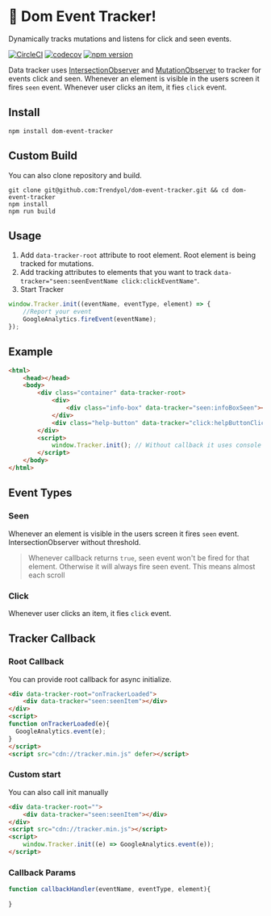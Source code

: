 # 🚀 Dom Event Tracker!
Dynamically tracks mutations and listens for click and seen events.

[![CircleCI](https://circleci.com/gh/Trendyol/dom-event-tracker.svg?style=svg)](https://circleci.com/gh/Trendyol/dom-event-tracker) [![codecov](https://codecov.io/gh/Trendyol/dom-event-tracker/branch/master/graph/badge.svg)](https://codecov.io/gh/Trendyol/dom-event-tracker) [![npm version](https://badge.fury.io/js/dom-event-tracker.svg)](https://www.npmjs.com/package/dom-event-tracker)


Data tracker uses [IntersectionObserver](https://developer.mozilla.org/en-US/docs/Web/API/Intersection_Observer_API) and [MutationObserver](https://developer.mozilla.org/en-US/docs/Web/API/MutationObserver) to tracker for events click and seen.
Whenever an element is visible in the users screen it fires `seen` event. 
Whenever user clicks an item, it fies `click` event.


## Install
```
npm install dom-event-tracker
```

## Custom Build
You can also clone repository and build.

```
git clone git@github.com:Trendyol/dom-event-tracker.git && cd dom-event-tracker
npm install
npm run build
```

## Usage
1. Add `data-tracker-root` attribute to root element. Root element is being tracked for mutations.
2. Add tracking attributes to elements that you want to track `data-tracker="seen:seenEventName click:clickEventName"`. 
3. Start Tracker
```js
window.Tracker.init((eventName, eventType, element) => {
    //Report your event
    GoogleAnalytics.fireEvent(eventName);
});
```

## Example

```html
<html>
    <head></head>
    <body>
        <div class="container" data-tracker-root>
            <div>
                <div class="info-box" data-tracker="seen:infoBoxSeen"></div>
            </div>
            <div class="help-button" data-tracker="click:helpButtonClicked"></div>
        </div>
        <script>
            window.Tracker.init(); // Without callback it uses console for notifying events
        </script>
    </body>
</html>
```


## Event Types
### Seen
Whenever an element is visible in the users screen it fires `seen` event. IntersectionObserver without threshold.

> Whenever callback returns `true`, seen event won't be fired for that element. Otherwise it will always fire seen event. This means almost each scroll

### Click
Whenever user clicks an item, it fies `click` event.


## Tracker Callback

### Root Callback
You can provide root callback for async initialize.
```html
<div data-tracker-root="onTrackerLoaded">
    <div data-tracker="seen:seenItem"></div>
</div>
<script>
function onTrackerLoaded(e){
  GoogleAnalytics.event(e);
}
</script>
<script src="cdn://tracker.min.js" defer></script>
```

### Custom start
You can also call init manually
```html
<div data-tracker-root="">
    <div data-tracker="seen:seenItem"></div>
</div>
<script src="cdn://tracker.min.js"></script>
<script>
    window.Tracker.init((e) => GoogleAnalytics.event(e));
</script>
```

### Callback Params
```js
function callbackHandler(eventName, eventType, element){
  
}
```
